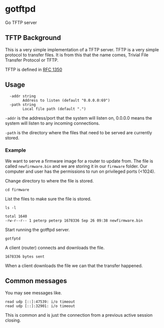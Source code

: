 # gotftpd

Go TFTP server

## TFTP Background

This is a very simple implementation of a TFTP server.
TFTP is a very simple protocol to transfer files.
It is from this that the name comes, Trivial File Transfer Protocol or TFTP.

TFTP is defined in [RFC 1350](https://tools.ietf.org/html/rfc1350)

## Usage

```
  -addr string
    	Address to listen (default "0.0.0.0:69")
  -path string
    	Local file path (default ".")
```

`-addr` is the address/port that the system will listen on, 0.0.0.0 means the system will listen to any incoming connections.

`-path` is the directory where the files that need to be served are currently stored.

### Example

We want to serve a firmware image for a router to update from. The file is called `newfirmware.bin` and we are storing it in our `firmware` folder. Our computer and user has the permissions to run on privileged ports (<1024).

Change directory to where the file is stored.

```
cd firmware
```

List the files to make sure the file is stored.

```
ls -l

total 1640
-rw-r--r-- 1 peterp peterp 1678336 Sep 26 09:38 newfirmware.bin
```

Start running the gotftpd server.

```
gotfptd
```

A client (router) connects and downloads the file.

```
1678336 bytes sent
```

When a client downloads the file we can that the transfer happened.

## Common messages

You may see messages like.

```
read udp [::]:47539: i/o timeout
read udp [::]:32901: i/o timeout
```

This is common and is just the connection from a previous active session closing.

